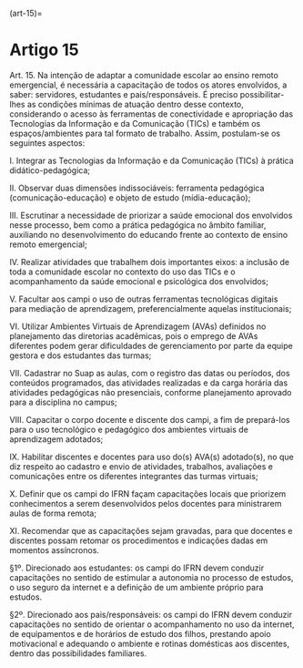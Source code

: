 (art-15)=

# Artigo 15

Art. 15. Na intenção de adaptar a comunidade escolar ao ensino remoto emergencial, é necessária a capacitação de
todos os atores envolvidos, a saber: servidores, estudantes e pais/responsáveis. É preciso possibilitar-lhes as
condições mínimas de atuação dentro desse contexto, considerando o acesso às ferramentas de conectividade e
apropriação das Tecnologias da Informação e da Comunicação (TICs) e também os espaços/ambientes para tal
formato de trabalho. Assim, postulam-se os seguintes aspectos:

I. Integrar as Tecnologias da Informação e da Comunicação (TICs) à prática didático-pedagógica;

II. Observar duas dimensões indissociáveis: ferramenta pedagógica (comunicação-educação) e objeto de estudo
(mídia-educação);

III. Escrutinar a necessidade de priorizar a saúde emocional dos envolvidos nesse processo, bem como a prática
pedagógica no âmbito familiar, auxiliando no desenvolvimento do educando frente ao contexto de ensino remoto
emergencial;

IV. Realizar atividades que trabalhem dois importantes eixos: a inclusão de toda a comunidade escolar no contexto
do uso das TICs e o acompanhamento da saúde emocional e psicológica dos envolvidos;

V. Facultar aos campi o uso de outras ferramentas tecnológicas digitais para mediação de aprendizagem,
preferencialmente aquelas institucionais;

VI. Utilizar Ambientes Virtuais de Aprendizagem (AVAs) definidos no planejamento das diretorias acadêmicas,
pois o emprego de AVAs diferentes podem gerar dificuldades de gerenciamento por parte da equipe gestora e dos
estudantes das turmas;

VII. Cadastrar no Suap as aulas, com o registro das datas ou períodos, dos conteúdos programados, das atividades
realizadas e da carga horária das atividades pedagógicas não presenciais, conforme planejamento aprovado para a
disciplina no campus;

VIII. Capacitar o corpo docente e discente dos campi, a fim de prepará-los para o uso tecnológico e pedagógico dos
ambientes virtuais de aprendizagem adotados;

IX. Habilitar discentes e docentes para uso do(s) AVA(s) adotado(s), no que diz respeito ao cadastro e envio de
atividades, trabalhos, avaliações e comunicações entre os diferentes integrantes das turmas virtuais;

X. Definir que os campi do IFRN façam capacitações locais que priorizem conhecimentos a serem desenvolvidos
pelos docentes para ministrarem aulas de forma remota;

XI. Recomendar que as capacitações sejam gravadas, para que docentes e discentes possam retomar os
procedimentos e indicações dadas em momentos assíncronos.

§1º. Direcionado aos estudantes: os campi do IFRN devem conduzir capacitações no sentido de estimular a
autonomia no processo de estudos, o uso seguro da internet e a definição de um ambiente próprio para estudos.

§2º. Direcionado aos pais/responsáveis: os campi do IFRN devem conduzir capacitações no sentido de orientar o
acompanhamento no uso da internet, de equipamentos e de horários de estudo dos filhos, prestando apoio
motivacional e adequando o ambiente e rotinas domésticas aos discentes, dentro das possibilidades familiares.

